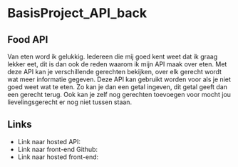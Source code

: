 # BasisProject_API_back

## Food API
Van eten word ik gelukkig. Iedereen die mij goed kent weet dat ik graag lekker eet, dit is dan ook de reden waarom ik mijn API maak over eten. 
Met deze API kan je verschillende gerechten bekijken, over elk gerecht wordt wat meer informatie gegeven. 
Deze API kan gebruikt worden voor als je niet goed weet wat te eten. Zo kan je dan een getal ingeven, dit getal geeft dan een gerecht terug. 
Ook kan je zelf nog gerechten toevoegen voor mocht jou lievelingsgerecht er nog niet tussen staan. 

## Links
- Link naar hosted API:
- Link naar front-end Github:
- Link naar hosted front-end:
